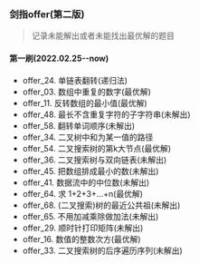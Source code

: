 ### 剑指offer(第二版)
> 记录未能解出或者未能找出最优解的题目

#### 第一刷(2022.02.25--now)
- offer_24. 单链表翻转(递归法)
- offer_03. 数组中重复的数字(最优解)
- offer_11. 反转数组的最小值(最优解)
- offer_48. 最长不含重复字符的子字符串(未解出)
- offer_58. 翻转单词顺序(未解出)
- offer_34. 二叉树中和为某一值的路径
- offer_54. 二叉搜索树的第k大节点(最优解)
- offer_36. 二叉搜索树与双向链表(未解出)
- offer_45. 把数组排成最小的数(未解出)
- offer_41. 数据流中的中位数(未解出)
- offer_64. 求 1+2+3+...+n(最优解)
- offer_68. (二叉搜索)树的最近公共祖(未解出)
- offer_65. 不用加减乘除做加法(未解出)
- offer_29. 顺时针打印矩阵(未解出)
- offer_16. 数值的整数次方(最优解)
- offer_33. 二叉搜索树的后序遍历序列(未解出)


